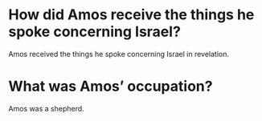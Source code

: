 # How did Amos receive the things he spoke concerning Israel?

Amos received the things he spoke concerning Israel in revelation.

# What was Amos’ occupation?

Amos was a shepherd.
